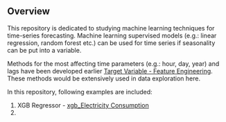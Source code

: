 
## Overview
This repository is dedicated to studying machine learning techniques for time-series forecasting. 
Machine learning supervised models (e.g.: linear regression, random forest etc.) can be used for time series if seasonality can be put into a variable. 


Methods for the most affecting time parameters (e.g.: hour, day, year)
and lags have been developed earlier [Target Variable - Feature Engineering](https://github.com/SwatiInd/Time-Series-Analysis/blob/main/TargetVariableProcessing.py). These methods would be extensively used in data exploration here. 

In this repository, following examples are included:
1. XGB Regressor - [xgb_Electricity Consumption](https://github.com/SwatiInd/Time-Series-Machine-Learning/blob/main/XGB%20Regressor%20-%20Electricity%20Consumption.ipynb)
2. 



